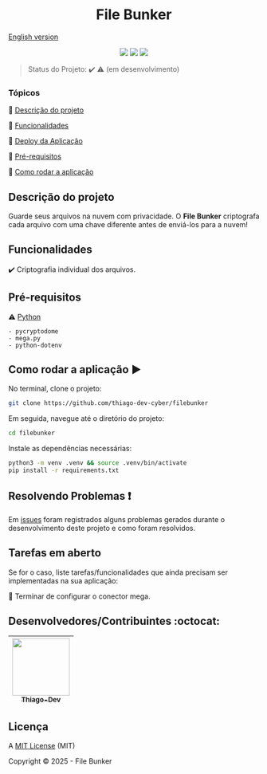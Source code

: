 <h1 align="center">File Bunker</h1> 

[English version](README.md)

<p align="center">
  <img src="http://img.shields.io/static/v1?label=python&message=3.11.2&color=blue&style=for-the-badge&logo=python"/>
  <img src="http://img.shields.io/static/v1?label=STATUS&message=EM%20DESENVOLVIMENTO&color=RED&style=for-the-badge"/>
  <img src="http://img.shields.io/static/v1?label=License&message=MIT&color=green&style=for-the-badge"/>
</p>

> Status do Projeto: :heavy_check_mark: :warning: (em desenvolvimento)

### Tópicos 

:small_blue_diamond: [Descrição do projeto](#descrição-do-projeto)

:small_blue_diamond: [Funcionalidades](#funcionalidades)

:small_blue_diamond: [Deploy da Aplicação](#deploy-da-aplicação-dash)

:small_blue_diamond: [Pré-requisitos](#pré-requisitos)

:small_blue_diamond: [Como rodar a aplicação](#como-rodar-a-aplicação-arrow_forward)


## Descrição do projeto 

<p align="justify">
  Guarde seus arquivos na nuvem com privacidade. O <b>File Bunker</b> criptografa cada arquivo com uma chave diferente antes de enviá-los para a nuvem! 
</p>

## Funcionalidades

:heavy_check_mark: Criptografia individual dos arquivos.

## Pré-requisitos

:warning: [Python](https://www.python.org/)

    - pycryptodome
    - mega.py
    - python-dotenv
    
## Como rodar a aplicação :arrow_forward:

No terminal, clone o projeto: 
    
```bash
git clone https://github.com/thiago-dev-cyber/filebunker
```
    
Em seguida, navegue até o diretório do projeto:

```bash   
cd filebunker
```
     
Instale as dependências necessárias:

```bash
python3 -m venv .venv && source .venv/bin/activate
pip install -r requirements.txt
```



## Resolvendo Problemas :exclamation:

Em [issues]() foram registrados alguns problemas gerados durante o desenvolvimento deste projeto e como foram resolvidos. 

## Tarefas em aberto

Se for o caso, liste tarefas/funcionalidades que ainda precisam ser implementadas na sua aplicação:

:memo: Terminar de configurar o conector  mega. 


## Desenvolvedores/Contribuintes :octocat:

| [<img src="https://img.freepik.com/premium-vector/mexican-men-avatar_7814-348.jpg?semt=ais_hybrid" width=115><br><sub> Thiago-Dev</sub>](https://github.com/thiago-dev-cyper) |   
| :---: |

## Licença 

A [MIT License]() (MIT)

Copyright :copyright: 2025 - File Bunker
